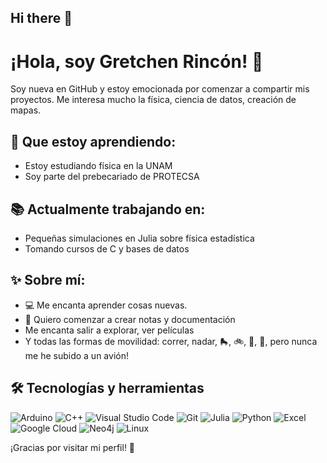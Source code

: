 ## Hi there 👋
# ¡Hola, soy Gretchen Rincón! 👋

Soy nueva en GitHub y estoy emocionada por comenzar a compartir mis proyectos. 
Me interesa mucho la física, ciencia de datos, creación de mapas.

## 🚀 Que estoy aprendiendo:
- Estoy estudiando física en la UNAM
- Soy parte del prebecariado de PROTECSA

## 📚 Actualmente trabajando en:
- Pequeñas simulaciones en Julia sobre física estadística
- Tomando cursos de C y bases de datos 

## ✨ Sobre mí:
- 💻 Me encanta aprender cosas nuevas.
- 📖 Quiero comenzar a crear notas y documentación  
- Me encanta salir a explorar, ver películas
- Y todas las formas de movilidad: correr, nadar, 🛼, 🚲, 🛵, 🚊, pero nunca me he subido a un avión!


## 🛠️ Tecnologías y herramientas

![Arduino](https://img.shields.io/badge/Arduino-00979D?style=for-the-badge&logo=Arduino&logoColor=white)
![C++](https://img.shields.io/badge/C++-00599C?style=for-the-badge&logo=cplusplus&logoColor=white)
![Visual Studio Code](https://img.shields.io/badge/VSCode-007ACC?style=for-the-badge&logo=visual-studio-code&logoColor=white)
![Git](https://img.shields.io/badge/Git-F05032?style=for-the-badge&logo=git&logoColor=white)
![Julia](https://img.shields.io/badge/Julia-9558B2?style=for-the-badge&logo=julia&logoColor=white)
![Python](https://img.shields.io/badge/Python-3776AB?style=for-the-badge&logo=python&logoColor=white)
![Excel](https://img.shields.io/badge/Excel-217346?style=for-the-badge&logo=microsoft-excel&logoColor=white)
![Google Cloud](https://img.shields.io/badge/Google_Cloud-4285F4?style=for-the-badge&logo=google-cloud&logoColor=white)
![Neo4j](https://img.shields.io/badge/Neo4j-008CC1?style=for-the-badge&logo=neo4j&logoColor=white)
![Linux](https://img.shields.io/badge/Linux-FCC624?style=for-the-badge&logo=linux&logoColor=black)




¡Gracias por visitar mi perfil! 🌟

<!--
**GretRincon/GretRincon** is a ✨ _special_ ✨ repository because its `README.md` (this file) appears on your GitHub profile.

Here are some ideas to get you started:

- 🔭 I’m currently working on ...
- 🌱 I’m currently learning ...
- 👯 I’m looking to collaborate on ...
- 🤔 I’m looking for help with ...
- 💬 Ask me about ...
- 📫 How to reach me: ...
- 😄 Pronouns: ...
- ⚡ Fun fact: ...
-->
